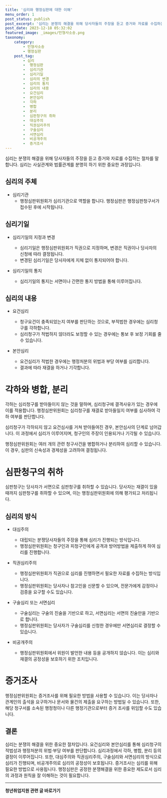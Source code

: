 ```yaml
---
title: '심리와 행정심판에 대한 이해'
menu_order: 1
post_status: publish
post_excerpt: '심리는 분쟁의 해결을 위해 당사자들의 주장을 듣고 증거와 자료를 수집하는 절차를 말합니다. 심리는 사실관계와 법률관계를 분명히 하기 위한 중요한 과정입니다.'
post_date: 2023-12-18 05:32:02
featured_image: _images/민형사소송.png
taxonomy:
    category:
        - 민형사소송
        - 행정심판
    post_tag:
        - 심리
        -  행정심판
        -  심리기관
        -  심리기일
        -  심리의 변경
        -  심리의 통지
        -  심리의 내용
        -  요건심리
        -  본안심리
        -  각하
        -  병합
        -  분리
        -  심판청구의 취하
        -  대심주의
        -  직권심리주의
        -  구술심리
        -  서면심리
        -  비공개주의
        -  증거조사
---
```



심리는 분쟁의 해결을 위해 당사자들의 주장을 듣고 증거와 자료를 수집하는 절차를 말합니다. 심리는 사실관계와 법률관계를 분명히 하기 위한 중요한 과정입니다.

## 심리의 주체

- 심리기관
  - 행정심판위원회가 심리기관으로 역할을 합니다. 행정심판은 행정심판청구서가 접수된 후에 시작됩니다.

## 심리기일

- 심리기일의 지정과 변경
  - 심리기일은 행정심판위원회가 직권으로 지정하며, 변경은 직권이나 당사자의 신청에 따라 결정됩니다.
  - 변경된 심리기일은 당사자에게 지체 없이 통지되어야 합니다.

- 심리기일의 통지
  - 심리기일의 통지는 서면이나 간편한 통지 방법을 통해 이루어집니다.

## 심리의 내용

- 요건심리
  - 청구요건이 충족되었는지 여부를 판단하는 것으로, 부적법한 경우에는 심리청구를 각하합니다.
  - 심리청구가 적법하지 않더라도 보정할 수 있는 경우에는 통보 후 보정 기회를 줄 수 있습니다.

- 본안심리
  - 요건심리가 적법한 경우에는 행정처분의 위법과 부당 여부를 심리합니다.
  - 결과에 따라 재결을 하거나 기각합니다.

# 각하와 병합, 분리

각하는 심리청구를 받아들이지 않는 것을 말하며, 심리청구에 결격사유가 있는 경우에 이를 적용합니다. 행정심판위원회는 심리청구를 재결로 받아들일지 여부를 심사하여 각하 여부를 판단합니다.

심리청구가 각하되지 않고 요건심사를 거쳐 받아들여진 경우, 본안심사의 단계로 넘어갑니다. 이 과정에서 심리가 이루어지며, 청구인의 주장이 인용되거나 기각될 수 있습니다.

행정심판위원회는 여러 개의 관련 청구사건을 병합하거나 분리하여 심리할 수 있습니다. 이 경우, 심판의 신속성과 경제성을 고려하여 결정됩니다.

# 심판청구의 취하

심판청구는 당사자가 서면으로 심판청구를 취하할 수 있습니다. 당사자는 재결이 있을 때까지 심판청구를 취하할 수 있으며, 이는 행정심판위원회에 의해 평가되고 처리됩니다.

## 심리의 방식

- 대심주의
  - 대립되는 분쟁당사자들의 주장을 통해 심리가 진행되는 방식입니다.
  - 행정심판위원회는 청구인과 피청구인에게 공격과 방어방법을 제출하게 하여 심리를 진행합니다.

- 직권심리주의
  - 행정심판위원회가 직권으로 심리를 진행하면서 필요한 자료를 수집하는 방식입니다.
  - 행정심판위원회는 당사자나 참고인을 신문할 수 있으며, 전문가에게 감정이나 검증을 요구할 수도 있습니다.

- 구술심리 또는 서면심리
  - 구술심리는 구술의 진술을 기반으로 하고, 서면심리는 서면의 진술만을 기반으로 합니다.
  - 행정심판위원회는 당사자가 구술심리를 신청한 경우에만 서면심리로 결정할 수 있습니다.

- 비공개주의
  - 행정심판위원회에서 위원이 발언한 내용 등을 공개하지 않습니다. 이는 심리와 재결의 공정성을 보호하기 위한 조치입니다.

# 증거조사

행정심판위원회는 증거조사를 위해 필요한 방법을 사용할 수 있습니다. 이는 당사자나 관계인의 출석을 요구하거나 문서와 물건의 제출을 요구하는 방법일 수 있습니다. 또한, 해당 청구서를 소속된 행정청이나 다른 행정기관으로부터 증거 조사를 위임할 수도 있습니다.

## 결론


심리는 분쟁의 해결을 위한 중요한 절차입니다. 요건심리와 본안심리를 통해 심리청구의 적법성과 행정처분의 위법·부당 여부를 판단합니다. 심리과정에서 각하, 병합, 분리 등의 결정이 이루어집니다. 또한, 대심주의와 직권심리주의, 구술심리와 서면심리의 방식으로 심리가 진행되며, 비공개주의로 심리의 공정성이 보호됩니다. 증거조사는 심리를 위해 필요한 방법으로 사용됩니다. 행정심판은 공정한 분쟁해결을 위한 중요한 제도로서 심리의 과정과 원칙을 잘 이해하는 것이 필요합니다.
<!-- wp:separator -->
<hr class="wp-block-separator has-alpha-channel-opacity"/>
<!-- /wp:separator -->

<!-- wp:group {"backgroundColor":"base","layout":{"type":"constrained"}} -->
<div class="wp-block-group has-base-background-color has-background"><!-- wp:paragraph {"align":"center","fontSize":"medium"} -->
<p class="has-text-align-center has-large-font-size"><strong>청년취업지원 관련 글 바로가기</strong></p>
<!-- /wp:paragraph -->


<!-- wp:latest-posts
{"categories":[{"id":12739,"count":19,"description":"","link":"https://uknowlaw.com/category/%ec%b2%ad%eb%85%84%ec%b7%a8%ec%97%85%ec%a7%80%ec%9b%90/","name":"청년취업지원","slug":"청년취업지원","taxonomy":"category","parent":0,"meta":[],"_links":{"self":[{"href":"https://uknowlaw.com/wp-json/wp/v2/categories/12739"}],"collection":[{"href":"https://uknowlaw.com/wp-json/wp/v2/categories"}],"about":[{"href":"https://uknowlaw.com/wp-json/wp/v2/taxonomies/category"}],"wp:post_type":[{"href":"https://uknowlaw.com/wp-json/wp/v2/posts?categories=12739"}],"curies":[{"name":"wp","href":"https://api.w.org/{rel}","templated":true}]}}],"postsToShow":100,"excerptLength":28,"postLayout":"grid","columns":2,"featuredImageAlign":"left","featuredImageSizeSlug":"large","fontSize":"small"} /--></div>
<!-- /wp:group -->